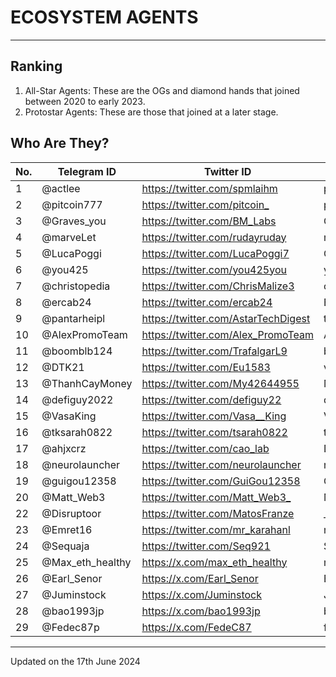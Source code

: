 # ECOSYSTEM AGENTS

---
## Ranking
1. All-Star Agents: These are the OGs and diamond hands that joined between 2020 to early 2023.
2. Protostar Agents: These are those that joined at a later stage.

## Who Are They?

| No. |  Telegram ID | Twitter ID | Discord ID | Rank | Region |
| --- | --- | --- | --- | --- | --- |
| 1 | @actlee |	https://twitter.com/spmlaihm |	pithecus#9288 |	All Star |	Belgium |
| 2 | @pitcoin777 | <https://twitter.com/pitcoin_> | pitcoin #3857	| All Star	| Brazil |
| 3 | @Graves_you |	https://twitter.com/BM_Labs |	Graves_you#0482 |	All Star |	China |
| 4 | @marveLet |	https://twitter.com/rudayruday |	marvelet#8647 |	All Star |	Indonesia |
| 5 | @LucaPoggi |	https://twitter.com/LucaPoggi7 | GaGa7#6937	| All Star |	Italy |
| 6 | @you425 |	https://twitter.com/you425you |	you425#0425 |	All Star |	Japan |
| 7 | @christopedia |	https://twitter.com/ChrisMalize3 | cmalize#8352 |	All Star |	Nigeria |
| 8 | @ercab24 |	https://twitter.com/ercab24 | Ercab24#2125 |	All Star |	Panama |
| 9 | @pantarheipl | 	https://twitter.com/AstarTechDigest |	tomek#2111	| All Star |	Poland |
| 10 | @AlexPromoTeam |	https://twitter.com/Alex_PromoTeam |	AlexPromoTeam#0488 |	All Star |	Russia |
| 11 | @boomblb124 |	https://twitter.com/TrafalgarL9 |	boomblb#9447 |	All Star |	Thailand |
| 12 | @DTK21 |	https://twitter.com/Eu1583 |	van9719 |	All Star |	Venezuela |
| 13 | @ThanhCayMoney | https://twitter.com/My42644955 |	MS-PY#0410 |	All Star |	Vietnam |
| 14 | @defiguy2022 |	https://twitter.com/defiguy22 |	defiguy#1725 |	All Star |	Brazil |
| 15 | @VasaKing | https://twitter.com/Vasa__King |	VasaKing#8297 |	All Star |	Italy |
| 16 | @tksarah0822 | https://twitter.com/tsarah0822 |	tksarah#8215 |	All Star |	Japan |
| 17 | @ahjxcrz |	https://twitter.com/cao_lab |	DrCAO#1508 |	Protostar |	USA |
| 18 | @neurolauncher |	https://twitter.com/neurolauncher |	neurolanche#9226 |	Protostar |	Turkey |
| 19 | @guigou12358 |	https://twitter.com/GuiGou12358 |	GuiGou#1021	| All Star	| France |
| 20 | @Matt_Web3 |	<https://twitter.com/Matt_Web3_> |	Matt_Web3#3333 |	All Star |	Czech |
| 22 | @Disruptoor | https://twitter.com/MatosFranze |	__disruptor_ | Protostar |	Brazil |
| 23 | @Emret16 |	https://twitter.com/mr_karahanl |	mr.karahanli_emre_ |	Protostar |	Turkey |
| 24 | @Sequaja |	https://twitter.com/Seq921 |	Sequaja#3605 |	Protostar |	Germany |
| 25 | @Max_eth_healthy | https://x.com/max_eth_healthy | max.eth.healthy | Protostar | France |
| 26 | @Earl_Senor | https://x.com/Earl_Senor	| Earl_Senor |	Protostar |	Korea |
| 27 | @Juminstock | https://x.com/Juminstock	| Juminstock |	Protostar |	Colombia |
| 28 | @bao1993jp | https://x.com/bao1993jp	| bao |	Protostar |	Japan |
| 29 | @Fedec87p | https://x.com/FedeC87| fedec87p | Protostar |	Italy |

---
Updated on the 17th June 2024
